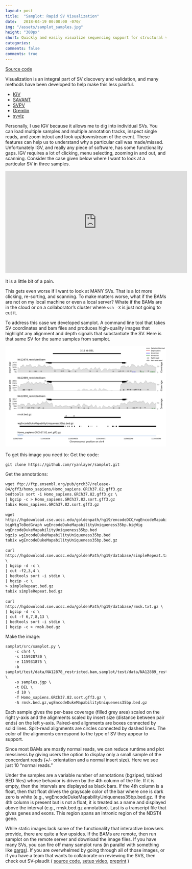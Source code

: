 ```yaml
---
layout: post
title:  "Samplot: Rapid SV Visualization"
date:   2018-04-19 00:00:00 -070/
img: "/assets/samplot_samples.jpg"
height: "300px"
short: Quickly and easily visualize sequencing support for structural variants across samples.
categories: 
comments: false
comments: true
---
```


[Source code](https://github.com/ryanlayer/samplot)

Visualization is an integral part of SV discovery and validation, and many
methods have been developed to help make this less painful. 
* [IGV](https://www.ncbi.nlm.nih.gov/pubmed/22517427) 
* [SAVANT](https://www.ncbi.nlm.nih.gov/pubmed/20562449)
* [SVPV](https://www.ncbi.nlm.nih.gov/pubmed/28334120)
* [Gremlin](https://www.ncbi.nlm.nih.gov/pubmed/20975128)
* [svviz](http://svviz.github.io/svviz/)

Personally, I use IGV because it allows me to dig into individual SVs. You can
load multiple samples and multiple annotation tracks, inspect single reads, and
zoom in/out and look up/downstream of the event.  These features can 
help us to understand why a particular call was made/missed.  Unfortunately
IGV, and really any piece of software, has some functionality gaps. IGV
requires a lot of clicking, menu selecting, zooming in and out, and scanning.
Consider the case given below where I want to look at a particular SV in three
samples. 

<iframe width="569" height="320" src="https://www.youtube.com/embed/OFED630RAns" frameborder="0" allow="autoplay; encrypted-media" allowfullscreen></iframe>

It is a little bit of a pain. 

This gets even worse if I want to look at MANY SVs. That is a lot more
clicking, re-sorting, and scanning. To make matters worse, what if the BAMs are
not on my local machine or even a local server? Whate if the BAMs are in the
cloud or on a collaborator’s cluster where `ssh -X` is just not going to cut it. 

To address this case we developed samplot. A command line tool that takes SV
coordinates and bam files and produces high-quality images that highlight
any alignment and depth signals that substantiate the SV. Here is that same SV
for the same samples from samplot.

![samplot](/assets/samplot_samples.jpg)

To get this image you need to:
Get the code:
```
git clone https://github.com/ryanlayer/samplot.git
```
Get the annotations:
```
wget ftp://ftp.ensembl.org/pub/grch37/release-84/gff3/homo_sapiens/Homo_sapiens.GRCh37.82.gff3.gz
bedtools sort -i Homo_sapiens.GRCh37.82.gff3.gz \
| bgzip -c > Homo_sapiens.GRCh37.82.sort.gff3.gz
tabix Homo_sapiens.GRCh37.82.sort.gff3.gz

wget http://hgdownload.cse.ucsc.edu/goldenpath/hg19/encodeDCC/wgEncodeMapability/wgEncodeDukeMapabilityUniqueness35bp.bigWig
bigWigToBedGraph wgEncodeDukeMapabilityUniqueness35bp.bigWig wgEncodeDukeMapabilityUniqueness35bp.bed
bgzip wgEncodeDukeMapabilityUniqueness35bp.bed
tabix wgEncodeDukeMapabilityUniqueness35bp.bed.gz

curl http://hgdownload.soe.ucsc.edu/goldenPath/hg19/database/simpleRepeat.txt.gz \
| bgzip -d -c \
| cut -f2,3,4 \
| bedtools sort -i stdin \
| bgzip -c \
> simpleRepeat.bed.gz
tabix simpleRepeat.bed.gz

curl http://hgdownload.soe.ucsc.edu/goldenPath/hg19/database/rmsk.txt.gz \
| bgzip -d -c \
| cut -f 6,7,8,13 \
| bedtools sort -i stdin \
| bgzip -c > rmsk.bed.gz
```

Make the image:
```
samplot/src/samplot.py \
    -c chr4 \
    -s 115928730 \
    -e 115931875 \
    -b samplot/test/data/NA12878_restricted.bam,samplot/test/data/NA12889_restricted.bam,samplot/test/data/NA12890_restricted.bam \
    -o samples.jgp \
    -t DEL \
    -d 10 \
    -T Homo_sapiens.GRCh37.82.sort.gff3.gz \
    -A rmsk.bed.gz,wgEncodeDukeMapabilityUniqueness35bp.bed.gz
```

Each sample gives the per-base coverage (filled grey area) scaled on the right
y-axis and the alignments scaled by insert size (distance between pair ends) on
the left y-axis. Paired-end alignments are boxes connected by solid lines.
Split-read alignments are circles connected by dashed lines.  The color of the
alignments correspond to the type of SV they appear to support.

Since most BAMs are mostly normal reads, we can reduce runtime and plot
messiness by giving users the option to display only a small sample of the
concordant reads (+/- orientation and a normal insert size). Here we see just
10 “normal reads.” 

Under the samples are a variable number of annotations (bgziped, tabixed BED
files) whose behavior is driven by the 4th column of the file. If it is
empty, then the intervals are displayed as black bars. If the 4th column is a
float, then that float drives the grayscale color of the bar where one is dark
zero is white (e.g., wgEncodeDukeMapabilityUniqueness35bp.bed.gz. If the 4th
column is present but is not a float, it is treated as a name and displayed
above the interval (e.g., rmsk.bed.gz annotation). Last is a transcript file
that gives genes and exons. This region spans an intronic region of the
NDST4 gene.

While static images lack some of the functionality that interactive browsers
provide, there are quite a few upsides. If the BAMs are remote, then run
samplot on the remote server and download the image files. If you have many
SVs, you can fire off many samplot runs (in parallel with something like 
[gargs](https://github.com/brentp/gargs)). If you are overwhelmed by going
through all of those images, or if you have a team that wants to collaborate on
reviewing the SVS, then check out SV-plaudit ( 
[source code](https://github.com/jbelyeu/SV-plaudit),
[setup video](https://www.youtube.com/edit?o=U&video_id=phD-GdkOwiY),
[preprint](https://www.biorxiv.org/content/early/2018/02/14/265058) )
